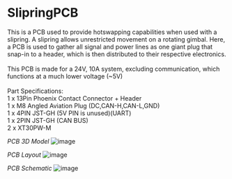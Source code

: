 # SlipringPCB

This is a PCB used to provide hotswapping capabilities when used with a slipring. A slipring allows unrestricted movement on a rotating gimbal. Here, a PCB is used to gather all signal and power lines as one giant plug that snap-in to a header, which is then distributed to their respective electronics.<br>
<br>
This PCB is made for a 24V, 10A system, excluding communication, which functions at a much lower voltage (~5V)<br>
<br>
Part Specifications:<br>
1 x 13Pin Phoenix Contact Connector + Header<br>
1 x M8 Angled Aviation Plug (DC,CAN-H,CAN-L,GND)<br>
1 x 4PIN JST-GH (5V PIN is unused)(UART)<br>
1 x 2PIN JST-GH (CAN BUS)<br>
2 x XT30PW-M<br>

_PCB 3D Model_
![image](https://user-images.githubusercontent.com/128961461/229330671-9a91bcf3-f0a5-49d7-8393-509b20c4657a.png)

_PCB Layout_
![image](https://user-images.githubusercontent.com/128961461/229330598-dd265d90-fbac-4161-a0c1-2e3591d550bd.png)

_PCB Schematic_
![image](https://user-images.githubusercontent.com/128961461/229330684-36911eba-41a6-491c-9095-bd6fd855958b.png)
